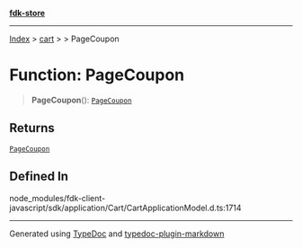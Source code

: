 [**fdk-store**](../../../README.md)
***

[Index](../../../API.md) > [cart](../../README.md) > [<internal>](../README.md) > PageCoupon

# Function: PageCoupon

> **PageCoupon**(): [`PageCoupon`](../type-aliases/type-alias.PageCoupon.md)

## Returns

[`PageCoupon`](../type-aliases/type-alias.PageCoupon.md)

## Defined In

node\_modules/fdk-client-javascript/sdk/application/Cart/CartApplicationModel.d.ts:1714

***
Generated using [TypeDoc](https://typedoc.org/) and [typedoc-plugin-markdown](https://www.npmjs.com/package/typedoc-plugin-markdown)
